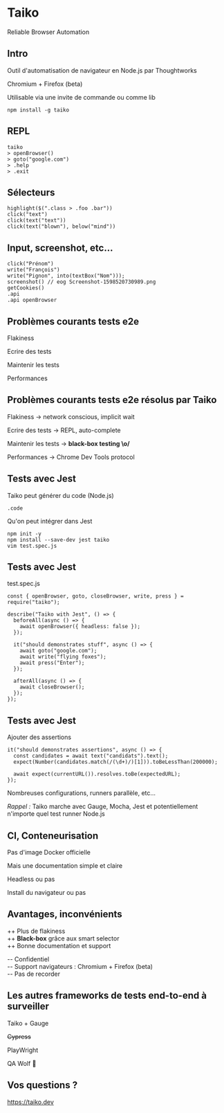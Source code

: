 # Taiko
Reliable Browser Automation



## Intro
Outil d'automatisation de navigateur en Node.js par Thoughtworks

Chromium + Firefox (beta)

Utilisable via une invite de commande ou comme lib

```
npm install -g taiko
```



## REPL
```
taiko
> openBrowser()
> goto("google.com")
> .help
> .exit
```



## Sélecteurs
```
highlight($(".class > .foo .bar"))
click("text")
click(text("text"))
click(text("blown"), below("mind"))
```



## Input, screenshot, etc...

```
click("Prénom")
write("François")
write("Pignon", into(textBox("Nom")));
screenshot() // eog Screenshot-1598520730989.png
getCookies()
.api
.api openBrowser
```



## Problèmes courants tests e2e
Flakiness

Ecrire des tests

Maintenir les tests

Performances



## Problèmes courants tests e2e résolus par Taiko
Flakiness -> network conscious, implicit wait

Ecrire des tests -> REPL, auto-complete

Maintenir les tests -> **black-box testing \o/**

Performances -> Chrome Dev Tools protocol



## Tests avec Jest

Taiko peut générer du code (Node.js)
```
.code
```

Qu'on peut intégrer dans Jest
```
npm init -y
npm install --save-dev jest taiko
vim test.spec.js
```



## Tests avec Jest

test.spec.js
```
const { openBrowser, goto, closeBrowser, write, press } = require("taiko");

describe("Taiko with Jest", () => {
  beforeAll(async () => {
    await openBrowser({ headless: false });
  });

  it("should demonstrates stuff", async () => {
    await goto("google.com");
    await write("flying foxes");
    await press("Enter");
  });

  afterAll(async () => {
    await closeBrowser();
  });
});
```



## Tests avec Jest

Ajouter des assertions
```
it("should demonstrates assertions", async () => {
  const candidates = await text("candidats").text();
  expect(Number(candidates.match(/(\d+)/)[1])).toBeLessThan(200000);

  await expect(currentURL()).resolves.toBe(expectedURL);
});
```

Nombreuses configurations, runners parallèle, etc...

*Rappel :* Taiko marche avec Gauge, Mocha, Jest et potentiellement n'importe quel test runner Node.js



## CI, Conteneurisation
Pas d'image Docker officielle

Mais une documentation simple et claire

Headless ou pas

Install du navigateur ou pas



## Avantages, inconvénients
++ Plus de flakiness  
++ **Black-box** grâce aux smart selector  
++ Bonne documentation et support

-- Confidentiel  
-- Support navigateurs : Chromium + Firefox (beta)  
-- Pas de recorder



## Les autres frameworks de tests end-to-end à surveiller
Taiko + Gauge

~~Cypress~~

PlayWright

QA Wolf 🐺



## Vos questions ?

https://taiko.dev